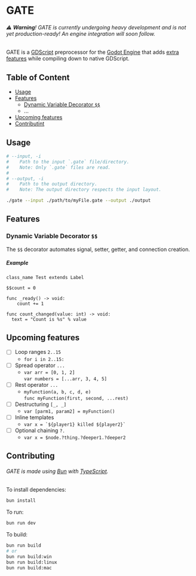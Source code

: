 # GATE
###### ⚠ **Warning**! GATE is currently undergoing heavy development and is not yet production-ready! An engine integration will soon follow.
GATE is a [GDScript](https://docs.godotengine.org/en/stable/tutorials/scripting/gdscript/gdscript_basics.html) preprocessor for the [Godot Engine](https://godotengine.org/) that adds [extra features](#features) while compiling down to native GDScript.

## Table of Content
- [Usage](#usage)
- [Features](#features)
   * [Dynamic Variable Decorator `$$`](#dynamic-variable-decorator-)
   * ...
- [Upcoming features](#upcoming-features)
- [Contributint](#contributing)

## Usage
```sh
# --input, -i
#    Path to the input `.gate` file/directory.
#    Note: Only `.gate` files are read.
#
# --output, -i
#    Path to the output directory.
#    Note: The output directory respects the input layout.

./gate --input ./path/to/myFile.gate --output ./output
```

## Features
### Dynamic Variable Decorator `$$`
The `$$` decorator automates signal, setter, getter, and connection creation.
##### Example
```gdscript
class_name Test extends Label

$$count = 0

func _ready() -> void:
    count += 1

func count_changed(value: int) -> void:
  text = "Count is %s" % value
```


## Upcoming features
-   [ ] Loop ranges `2..15`
    - `for i in 2..15:`
-   [ ] Spread operator `...`
    - `var arr = [0, 1, 2]`<br>`var numbers = [...arr, 3, 4, 5]`
-   [ ] Rest operator `...`
    - `myFunction(a, b, c, d, e)`<br>`func myFunction(first, second, ...rest)`
-   [ ] Destructuring `[_, _]`
    - `var [parm1, param2] = myFunction()`
-   [ ] Inline templates
    - <code>var x = \`${player1} killed ${player2}`</code>
-   [ ] Optional chaining `?.`
    - `var x = $node.?thing.?deeper1.?deeper2`

## Contributing
###### GATE is made using [Bun](https://bun.sh/) with [TypeScript](https://www.typescriptlang.org/).

To install dependencies:

```bash
bun install
```

To run:

```bash
bun run dev
```

To build:
```bash
bun run build
# or
bun run build:win
bun run build:linux
bun run build:mac
```
